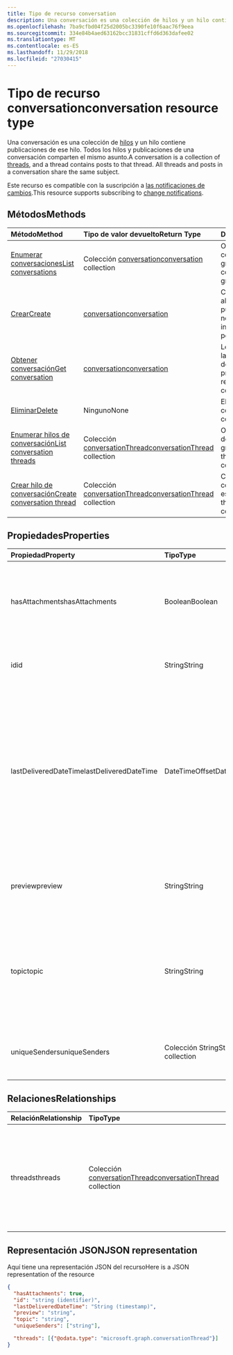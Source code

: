 ```yaml
---
title: Tipo de recurso conversation
description: Una conversación es una colección de hilos y un hilo contiene publicaciones de ese hilo. Todos los hilos y publicaciones de una conversación comparten el mismo asunto.
ms.openlocfilehash: 7ba9cfbd04f25d2005bc3390fe10f6aac76f9eea
ms.sourcegitcommit: 334e84b4aed63162bcc31831cffd6d363dafee02
ms.translationtype: MT
ms.contentlocale: es-ES
ms.lasthandoff: 11/29/2018
ms.locfileid: "27030415"
---
```

# <a name="conversation-resource-type"></a><span data-ttu-id="38b4b-104">Tipo de recurso conversation</span><span class="sxs-lookup"><span data-stu-id="38b4b-104">conversation resource type</span></span>

<span data-ttu-id="38b4b-p102">Una conversación es una colección de [hilos](conversationthread.md) y un hilo contiene publicaciones de ese hilo. Todos los hilos y publicaciones de una conversación comparten el mismo asunto.</span><span class="sxs-lookup"><span data-stu-id="38b4b-p102">A conversation is a collection of [threads](conversationthread.md), and a thread contains posts to that thread. All threads and posts in a conversation share the same subject.</span></span>

<span data-ttu-id="38b4b-107">Este recurso es compatible con la suscripción a [las notificaciones de cambios](/graph/webhooks).</span><span class="sxs-lookup"><span data-stu-id="38b4b-107">This resource supports subscribing to [change notifications](/graph/webhooks).</span></span>

## <a name="methods"></a><span data-ttu-id="38b4b-108">Métodos</span><span class="sxs-lookup"><span data-stu-id="38b4b-108">Methods</span></span>

| <span data-ttu-id="38b4b-109">Método</span><span class="sxs-lookup"><span data-stu-id="38b4b-109">Method</span></span>       | <span data-ttu-id="38b4b-110">Tipo de valor devuelto</span><span class="sxs-lookup"><span data-stu-id="38b4b-110">Return Type</span></span>  |<span data-ttu-id="38b4b-111">Descripción</span><span class="sxs-lookup"><span data-stu-id="38b4b-111">Description</span></span>|
|:---------------|:--------|:----------|
|[<span data-ttu-id="38b4b-112">Enumerar conversaciones</span><span class="sxs-lookup"><span data-stu-id="38b4b-112">List conversations</span></span>](../api/group-list-conversations.md) | <span data-ttu-id="38b4b-113">Colección [conversation](conversation.md)</span><span class="sxs-lookup"><span data-stu-id="38b4b-113">[conversation](conversation.md) collection</span></span> |<span data-ttu-id="38b4b-114">Obtenga la lista de conversaciones en este grupo.</span><span class="sxs-lookup"><span data-stu-id="38b4b-114">Get the list of conversations in this group.</span></span>|
|[<span data-ttu-id="38b4b-115">Crear</span><span class="sxs-lookup"><span data-stu-id="38b4b-115">Create</span></span>](../api/group-post-conversations.md) |[<span data-ttu-id="38b4b-116">conversation</span><span class="sxs-lookup"><span data-stu-id="38b4b-116">conversation</span></span>](conversation.md)| <span data-ttu-id="38b4b-117">Cree una conversación al incluir un hilo y una publicación.</span><span class="sxs-lookup"><span data-stu-id="38b4b-117">Create a new conversation by including a thread and a post.</span></span>|
|[<span data-ttu-id="38b4b-118">Obtener conversación</span><span class="sxs-lookup"><span data-stu-id="38b4b-118">Get conversation</span></span>](../api/conversation-get.md) | [<span data-ttu-id="38b4b-119">conversation</span><span class="sxs-lookup"><span data-stu-id="38b4b-119">conversation</span></span>](conversation.md) |<span data-ttu-id="38b4b-120">Lea las propiedades y las relaciones del objeto de conversación.</span><span class="sxs-lookup"><span data-stu-id="38b4b-120">Read properties and relationships of conversation object.</span></span>|
|[<span data-ttu-id="38b4b-121">Eliminar</span><span class="sxs-lookup"><span data-stu-id="38b4b-121">Delete</span></span>](../api/conversation-delete.md) | <span data-ttu-id="38b4b-122">Ninguno</span><span class="sxs-lookup"><span data-stu-id="38b4b-122">None</span></span> |<span data-ttu-id="38b4b-123">Elimine el objeto de conversación.</span><span class="sxs-lookup"><span data-stu-id="38b4b-123">Delete conversation object.</span></span> |
|[<span data-ttu-id="38b4b-124">Enumerar hilos de conversación</span><span class="sxs-lookup"><span data-stu-id="38b4b-124">List conversation threads</span></span>](../api/conversation-list-threads.md) |<span data-ttu-id="38b4b-125">Colección [conversationThread](conversationthread.md)</span><span class="sxs-lookup"><span data-stu-id="38b4b-125">[conversationThread](conversationthread.md) collection</span></span>| <span data-ttu-id="38b4b-126">Obtenga todos los hilos de una conversación de grupo.</span><span class="sxs-lookup"><span data-stu-id="38b4b-126">Get all the threads in a group conversation.</span></span>|
|[<span data-ttu-id="38b4b-127">Crear hilo de conversación</span><span class="sxs-lookup"><span data-stu-id="38b4b-127">Create conversation thread</span></span>](../api/conversation-post-threads.md) |<span data-ttu-id="38b4b-128">Colección [conversationThread](conversationthread.md)</span><span class="sxs-lookup"><span data-stu-id="38b4b-128">[conversationThread](conversationthread.md) collection</span></span>| <span data-ttu-id="38b4b-129">Cree un hilo en la conversación especificada.</span><span class="sxs-lookup"><span data-stu-id="38b4b-129">Create a thread in the specified conversation.</span></span>|

## <a name="properties"></a><span data-ttu-id="38b4b-130">Propiedades</span><span class="sxs-lookup"><span data-stu-id="38b4b-130">Properties</span></span>
| <span data-ttu-id="38b4b-131">Propiedad</span><span class="sxs-lookup"><span data-stu-id="38b4b-131">Property</span></span>     | <span data-ttu-id="38b4b-132">Tipo</span><span class="sxs-lookup"><span data-stu-id="38b4b-132">Type</span></span>   |<span data-ttu-id="38b4b-133">Descripción</span><span class="sxs-lookup"><span data-stu-id="38b4b-133">Description</span></span>|
|:---------------|:--------|:----------|
|<span data-ttu-id="38b4b-134">hasAttachments</span><span class="sxs-lookup"><span data-stu-id="38b4b-134">hasAttachments</span></span>|<span data-ttu-id="38b4b-135">Boolean</span><span class="sxs-lookup"><span data-stu-id="38b4b-135">Boolean</span></span>|<span data-ttu-id="38b4b-136">Indica si alguna de las publicaciones de esta conversación tiene al menos un dato adjunto.</span><span class="sxs-lookup"><span data-stu-id="38b4b-136">Indicates whether any of the posts within this Conversation has at least one attachment.</span></span>|
|<span data-ttu-id="38b4b-137">id</span><span class="sxs-lookup"><span data-stu-id="38b4b-137">id</span></span>|<span data-ttu-id="38b4b-138">String</span><span class="sxs-lookup"><span data-stu-id="38b4b-138">String</span></span>|<span data-ttu-id="38b4b-p103">El identificador único de las conversaciones. Solo lectura.</span><span class="sxs-lookup"><span data-stu-id="38b4b-p103">The conversations's unique identifier. Read-only.</span></span>|
|<span data-ttu-id="38b4b-141">lastDeliveredDateTime</span><span class="sxs-lookup"><span data-stu-id="38b4b-141">lastDeliveredDateTime</span></span>|<span data-ttu-id="38b4b-142">DateTimeOffset</span><span class="sxs-lookup"><span data-stu-id="38b4b-142">DateTimeOffset</span></span>|<span data-ttu-id="38b4b-p104">El tipo de marca de tiempo representa la información de fecha y hora con el formato ISO 8601 y está siempre en hora UTC. Por ejemplo, medianoche UTC del 1 de enero de 2014 sería así: `'2014-01-01T00:00:00Z'`</span><span class="sxs-lookup"><span data-stu-id="38b4b-p104">The Timestamp type represents date and time information using ISO 8601 format and is always in UTC time. For example, midnight UTC on Jan 1, 2014 would look like this: `'2014-01-01T00:00:00Z'`</span></span>|
|<span data-ttu-id="38b4b-145">preview</span><span class="sxs-lookup"><span data-stu-id="38b4b-145">preview</span></span>|<span data-ttu-id="38b4b-146">String</span><span class="sxs-lookup"><span data-stu-id="38b4b-146">String</span></span>|<span data-ttu-id="38b4b-147">Un breve resumen del cuerpo de la última publicación de esta conversación.</span><span class="sxs-lookup"><span data-stu-id="38b4b-147">A short summary from the body of the latest post in this converstaion.</span></span>|
|<span data-ttu-id="38b4b-148">topic</span><span class="sxs-lookup"><span data-stu-id="38b4b-148">topic</span></span>|<span data-ttu-id="38b4b-149">String</span><span class="sxs-lookup"><span data-stu-id="38b4b-149">String</span></span>|<span data-ttu-id="38b4b-p105">El tema de la conversación. Esta propiedad se puede establecer al crear la conversación, pero no se puede actualizar.</span><span class="sxs-lookup"><span data-stu-id="38b4b-p105">The topic of the conversation. This property can be set when the conversation is created, but it cannot be updated.</span></span>|
|<span data-ttu-id="38b4b-152">uniqueSenders</span><span class="sxs-lookup"><span data-stu-id="38b4b-152">uniqueSenders</span></span>|<span data-ttu-id="38b4b-153">Colección String</span><span class="sxs-lookup"><span data-stu-id="38b4b-153">String collection</span></span>|<span data-ttu-id="38b4b-154">Todos los usuarios que envían un mensaje a esta conversación.</span><span class="sxs-lookup"><span data-stu-id="38b4b-154">All the users that sent a message to this Conversation.</span></span>|

## <a name="relationships"></a><span data-ttu-id="38b4b-155">Relaciones</span><span class="sxs-lookup"><span data-stu-id="38b4b-155">Relationships</span></span>
| <span data-ttu-id="38b4b-156">Relación</span><span class="sxs-lookup"><span data-stu-id="38b4b-156">Relationship</span></span> | <span data-ttu-id="38b4b-157">Tipo</span><span class="sxs-lookup"><span data-stu-id="38b4b-157">Type</span></span>   |<span data-ttu-id="38b4b-158">Descripción</span><span class="sxs-lookup"><span data-stu-id="38b4b-158">Description</span></span>|
|:---------------|:--------|:----------|
|<span data-ttu-id="38b4b-159">threads</span><span class="sxs-lookup"><span data-stu-id="38b4b-159">threads</span></span>|<span data-ttu-id="38b4b-160">Colección [conversationThread](conversationthread.md)</span><span class="sxs-lookup"><span data-stu-id="38b4b-160">[conversationThread](conversationthread.md) collection</span></span>|<span data-ttu-id="38b4b-p106">Una colección de todos los hilos de la conversación. Una propiedad de navegación. Solo lectura. Admite valores NULL.</span><span class="sxs-lookup"><span data-stu-id="38b4b-p106">A collection of all the conversation threads in the conversation. A navigation property. Read-only. Nullable.</span></span>|

## <a name="json-representation"></a><span data-ttu-id="38b4b-165">Representación JSON</span><span class="sxs-lookup"><span data-stu-id="38b4b-165">JSON representation</span></span>

<span data-ttu-id="38b4b-166">Aquí tiene una representación JSON del recurso</span><span class="sxs-lookup"><span data-stu-id="38b4b-166">Here is a JSON representation of the resource</span></span>

<!--{
  "blockType": "resource",
  "optionalProperties": [
    "threads"
  ],
  "keyProperty": "id",
  "baseType": "microsoft.graph.entity",
  "@odata.type": "microsoft.graph.conversation",
  "@odata.annotations": [
    {
      "property": "threads",
      "capabilities": {
        "changeTracking": false,
        "searchable": false
      }
    }
  ]
}-->

```json
{
  "hasAttachments": true,
  "id": "string (identifier)",
  "lastDeliveredDateTime": "String (timestamp)",
  "preview": "string",
  "topic": "string",
  "uniqueSenders": ["string"],

  "threads": [{"@odata.type": "microsoft.graph.conversationThread"}]
}

```


<!-- uuid: 8fcb5dbc-d5aa-4681-8e31-b001d5168d79
2015-10-25 14:57:30 UTC -->
<!-- {
  "type": "#page.annotation",
  "description": "conversation resource",
  "keywords": "",
  "section": "documentation",
  "tocPath": ""
}-->

